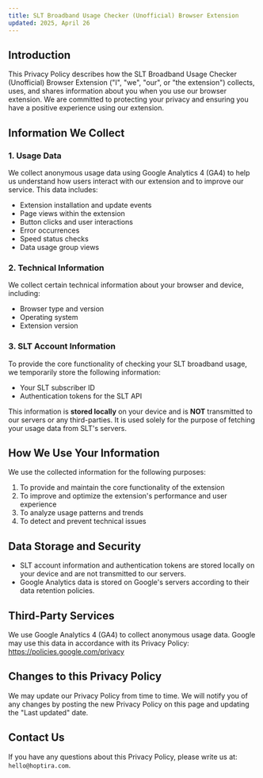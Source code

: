 ```yaml
---
title: SLT Broadband Usage Checker (Unofficial) Browser Extension
updated: 2025, April 26
---
```


## Introduction

This Privacy Policy describes how the SLT Broadband Usage Checker (Unofficial) Browser Extension ("I", "we", "our", or "the extension") collects, uses, and shares information about you when you use our browser extension. We are committed to protecting your privacy and ensuring you have a positive experience using our extension.

## Information We Collect

### 1. Usage Data

We collect anonymous usage data using Google Analytics 4 (GA4) to help us understand how users interact with our extension and to improve our service. This data includes:

- Extension installation and update events
- Page views within the extension
- Button clicks and user interactions
- Error occurrences
- Speed status checks
- Data usage group views

### 2. Technical Information

We collect certain technical information about your browser and device, including:

- Browser type and version
- Operating system
- Extension version

### 3. SLT Account Information

To provide the core functionality of checking your SLT broadband usage, we temporarily store the following information:

- Your SLT subscriber ID
- Authentication tokens for the SLT API

This information is **stored locally** on your device and is **NOT** transmitted to our servers or any third-parties. It is used solely for the purpose of fetching your usage data from SLT's servers.

## How We Use Your Information

We use the collected information for the following purposes:

1. To provide and maintain the core functionality of the extension
2. To improve and optimize the extension's performance and user experience
3. To analyze usage patterns and trends
4. To detect and prevent technical issues

## Data Storage and Security

- SLT account information and authentication tokens are stored locally on your device and are not transmitted to our servers.
- Google Analytics data is stored on Google's servers according to their data retention policies.

## Third-Party Services

We use Google Analytics 4 (GA4) to collect anonymous usage data. Google may use this data in accordance with its Privacy Policy: https://policies.google.com/privacy

## Changes to this Privacy Policy

We may update our Privacy Policy from time to time. We will notify you of any changes by posting the new Privacy Policy on this page and updating the "Last updated" date.

## Contact Us

If you have any questions about this Privacy Policy, please write us at: `hello@hoptira.com`.

